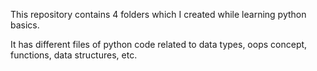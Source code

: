 This repository contains 4 folders which I created while learning python basics.

It has different files of python code related to data types, oops concept, functions, data structures, etc.
